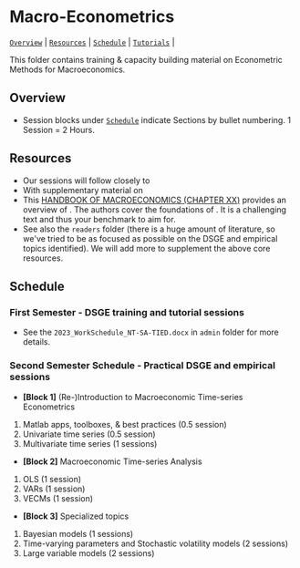# Macro-Econometrics

[`Overview`](#overview) | [`Resources`](#resources) | [`Schedule`](#schedule) | [`Tutorials`](#tutorials) |

This folder contains training & capacity building material on Econometric Methods for Macroeconomics.

## Overview
- Session blocks under [`Schedule`](#schedule) indicate Sections by bullet numbering. 1 Session = 2 Hours.

## Resources
- Our sessions will follow closely to 
- With supplementary material on 
- This [HANDBOOK OF MACROECONOMICS (CHAPTER XX)](https://) provides an overview of . The authors cover the foundations of . It is a challenging text and thus your benchmark to aim for.
- See also the `readers` folder (there is a huge amount of literature, so we've tried to be as focused as possible on the DSGE and empirical topics identified). We will add more to supplement the above core resources.

## Schedule
### First Semester - DSGE training and tutorial sessions

- See the ``2023_WorkSchedule_NT-SA-TIED.docx`` in `admin` folder for more details.

### Second Semester Schedule - Practical DSGE and empirical sessions

- **[Block 1]** (Re-)Introduction to Macroeconomic Time-series Econometrics
1. Matlab apps, toolboxes, & best practices (0.5 session)
2. Univariate time series (0.5 session)
3. Multivariate time series (1 sessions)

- **[Block 2]** Macroeconomic Time-series Analysis

1. OLS (1 session)
2. VARs (1 session) 
3. VECMs (1 session)

- **[Block 3]** Specialized topics
1. Bayesian models (1 sessions)
2. Time-varying parameters and Stochastic volatility models (2 sessions)
3. Large variable models (2 sessions)
